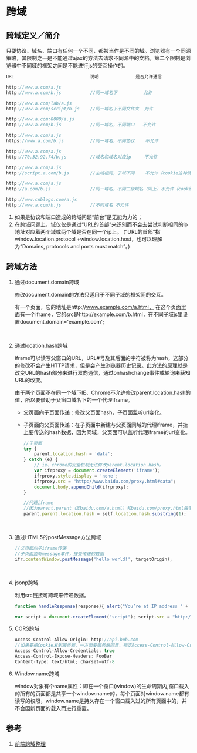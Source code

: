 # 跨域

## 跨域定义／简介

只要协议、域名、端口有任何一个不同，都被当作是不同的域。浏览器有一个同源策略，其限制之一是不能通过ajax的方法去请求不同源中的文档。第二个限制是浏览器中不同域的框架之间是不能进行js的交互操作的。

```Javascript
URL                             说明              是否允许通信

http://www.a.com/a.js
http://www.a.com/b.js           //同一域名下          允许

http://www.a.com/lab/a.js
http://www.a.com/script/b.js    //同一域名下不同文件夹  允许

http://www.a.com:8000/a.js
http://www.a.com/b.js           //同一域名，不同端口   不允许

http://www.a.com/a.js
https://www.a.com/b.js          //同一域名，不同协议    不允许

http://www.a.com/a.js
http://70.32.92.74/b.js         //域名和域名对应ip     不允许

http://www.a.com/a.js
http://script.a.com/b.js        //主域相同，子域不同    不允许（cookie这种情况下也不允许访问）

http://www.a.com/a.js
http://a.com/b.js               //同一域名，不同二级域名（同上）不允许（cookie这种情况下也不允许访问）

http://www.cnblogs.com/a.js
http://www.a.com/b.js           //不同域名 不允许
```

1. 如果是协议和端口造成的跨域问题“前台”是无能为力的；
2. 在跨域问题上，域仅仅是通过“URL的首部”来识别而不会去尝试判断相同的ip地址对应着两个域或两个域是否在同一个ip上。
   (“URL的首部”指window.location.protocol +window.location.host，也可以理解为“Domains, protocols and ports must match”。)


## 跨域方法

1. 通过document.domain跨域

   修改document.domain的方法只适用于不同子域的框架间的交互。

   有一个页面，它的地址是http://www.example.com/a.html， 在这个页面里面有一个iframe，它的src是http://example.com/b.html，在不同子域js里设置document.domain='example.com';

   ​

2. 通过location.hash跨域

   iframe可以读写父窗口的URL，URL#号及其后面的字符被称为hash，这部分的修改不会产生HTTP请求，但是会产生浏览器历史记录。此方法的原理就是改变URL的hash部分来进行双向通信，通过onhashchange事件或轮询来获知URL的改变。

   由于两个页面不在同一个域下IE、Chrome不允许修改parent.location.hash的值，所以要借助于父窗口域名下的一个代理iframe。

   - 父页面向子页面传递：修改父页面hash，子页面监听url变化。

   - 子页面向父页面传递：在子页面中新建与父页面同域的代理iframe，并挂上要传送的hash数据，因为同域，父页面可以监听代理iframe的url变化。

     ```javascript
     //子页面
     try {  
         parent.location.hash = 'data';  
     } catch (e) {  
         // ie、chrome的安全机制无法修改parent.location.hash，  
         var ifrproxy = document.createElement('iframe');  
         ifrproxy.style.display = 'none';  
         ifrproxy.src = "http://www.baidu.com/proxy.html#data";  
         document.body.appendChild(ifrproxy);  
     }

     //代理iframe
     //因为parent.parent（即baidu.com/a.html）和baidu.com/proxy.html属于同一个域，所以可以改变其location.hash的值  
     parent.parent.location.hash = self.location.hash.substring(1);
     ```

   ​

3. 通过HTML5的postMessage方法跨域

   ```Javascript
   //父页面向子iframe传递
   //子页面监听message事件，接受传递的数据
   ifr.contentWindow.postMessage('hello world!', targetOrigin); 
   ```

   ​

4. jsonp跨域

   利用src链接可跨域来传递数据。

   ```Javascript
   function handleResponse(response){ alert("You’re at IP address " + response.ip + ", which is in " + response.city + ", " + response.region_name); }

   var script = document.createElement("script"); script.src = "http://freegeoip.net/json/?callback=handleResponse"; document.body.insertBefore(script, document.body.firstChild);
   ```



5. CORS跨域

   ```javascript
   Access-Control-Allow-Origin: http://api.bob.com
   //如果要把Cookie发到服务器，一方面要服务器同意，指定Access-Control-Allow-Credentials字段。另一方面，开发者必须在AJAX请求中打开withCredentials属性。
   Access-Control-Allow-Credentials: true
   Access-Control-Expose-Headers: FooBar
   Content-Type: text/html; charset=utf-8
   ```



6. Window.name跨域

   window对象有个name属性：即在一个窗口(window)的生命周期内,窗口载入的所有的页面都是共享一个window.name的，每个页面对window.name都有读写的权限，window.name是持久存在一个窗口载入过的所有页面中的，并不会因新页面的载入而进行重置。


## 参考

1. [前端跨域整理][1]

   [1]: https://gold.xitu.io/post/5815f4abbf22ec006893b431 "前端跨域整理"